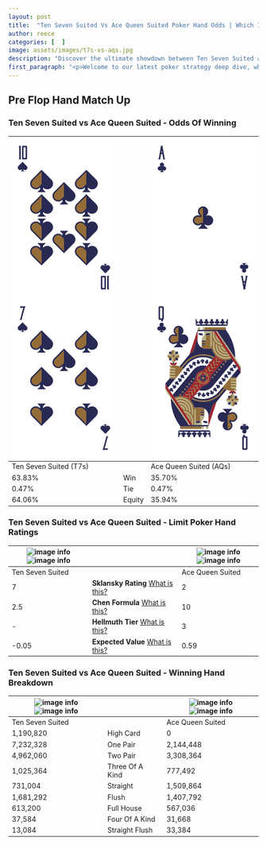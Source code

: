 ```yaml
---
layout: post
title:  "Ten Seven Suited Vs Ace Queen Suited Poker Hand Odds | Which Is The Better Hand In Poker? A Complete Guide"
author: reece
categories: [  ]
image: assets/images/t7s-vs-aqs.jpg
description: "Discover the ultimate showdown between Ten Seven Suited and Ace Queen Suited in poker! Uncover the odds, strategies, and scenarios where one hand triumphs over the other. Get ready to up your poker game with this thrilling analysis."
first_paragraph: "<p>Welcome to our latest poker strategy deep dive, where we're pitting two distinct hands against each other in a high-stakes showdown: Ten Seven Suited vs Ace Queen Suited.</p><p>In the dynamic world of poker, every decision counts, and knowing which hand holds the upper hand is key to your success at the table.</p><p>In this article, we'll dissect these two hands, explore the scenarios where one dominates the other, and equip you with the knowledge to make strategic choices that can tip the odds in your favor.</p><p>Get ready to unravel the intriguing dynamics of these poker hands and elevate your game to new heights.</p>"
---
```




[comment]: # (sp0)

## Pre Flop Hand Match Up

<div class="table hand-ratings" markdown="1"> 



### Ten Seven Suited vs Ace Queen Suited - Odds Of Winning


    
| ![image info](assets/images/hand1/t.png) ![image info](assets/images/hand1/7.png) |  | ![image info](assets/images/hand2/a.png) ![image info](assets/images/hand2/q.png) |
| -------- | -------- | -------- |
| Ten Seven Suited (T7s) |  | Ace Queen Suited (AQs) |
| 63.83% | Win | 35.70% |
| 0.47% | Tie | 0.47% |
| 64.06% | Equity | 35.94% |




[comment]: # (sp1)



### Ten Seven Suited vs Ace Queen Suited - Limit Poker Hand Ratings


    
| ![image info](https://www.riverpairs.com/assets/images/hand1/t.png) ![image info](https://www.riverpairs.com/assets/images/hand1/7.png) |  | ![image info](https://www.riverpairs.com/assets/images/hand2/a.png) ![image info](https://www.riverpairs.com/assets/images/hand2/q.png) |
| -------- | -------- | -------- |
| Ten Seven Suited |  | Ace Queen Suited |
| 7 | **Sklansky Rating** [What is this?](/sklansky-rating-explained) | 2 |
| 2.5 | **Chen Formula** [What is this?](/chen-formula-explained) | 10 |
| - | **Hellmuth Tier** [What is this?](/Hellmuth-tier-explained) | 3 |
| -0.05 | **Expected Value** [What is this?](/expected-value-explained) | 0.59 |




[comment]: # (sp2)



### Ten Seven Suited vs Ace Queen Suited - Winning Hand Breakdown


    
| ![image info](https://www.riverpairs.com/assets/images/hand1/t.png) ![image info](https://www.riverpairs.com/assets/images/hand1/7.png) |  | ![image info](https://www.riverpairs.com/assets/images/hand2/a.png) ![image info](https://www.riverpairs.com/assets/images/hand2/q.png) |
| -------- | -------- | -------- |
| Ten Seven Suited |  | Ace Queen Suited |
| 1,190,820 | High Card | 0 |
| 7,232,328 | One Pair | 2,144,448 |
| 4,962,060 | Two Pair | 3,308,364 |
| 1,025,364 | Three Of A Kind | 777,492 |
| 731,004 | Straight | 1,509,864 |
| 1,681,292 | Flush | 1,407,792 |
| 613,200 | Full House | 567,036 |
| 37,584 | Four Of A Kind | 31,668 |
| 13,084 | Straight Flush | 33,384 |




[comment]: # (sp3)



</div>

[comment]: # (sp4)



[comment]: # (sp5)

